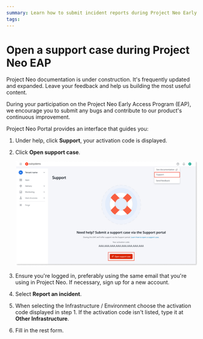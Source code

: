 ```yaml
---
summary: Learn how to submit incident reports during Project Neo Early Access Program.
tags:
---
```


# Open a support case during Project Neo EAP

<div class="info" markdown="1">

Project Neo documentation is under construction. It's frequently updated and expanded. Leave your feedback and help us building the most useful content.

</div>

During your participation on the Project Neo Early Access Program (EAP), we encourage you to submit any bugs and contribute to our product's continuous improvement.

Project Neo Portal provides an interface that guides you:

1. Under help, click **Support**, your activation code is displayed.
1. Click **Open support case**.

    ![Open a support case in Project Neo Portal](images/neo-support-pl.png)

1. Ensure you're logged in, preferably using the same email that you're using in Project Neo. If necessary, sign up for a new account.
1. Select **Report an incident**.
1. When selecting the Infrastructure / Environment choose the activation code displayed in step 1. If the activation code isn't listed, type it at **Other Infrastructure**.
1. Fill in the rest form.
